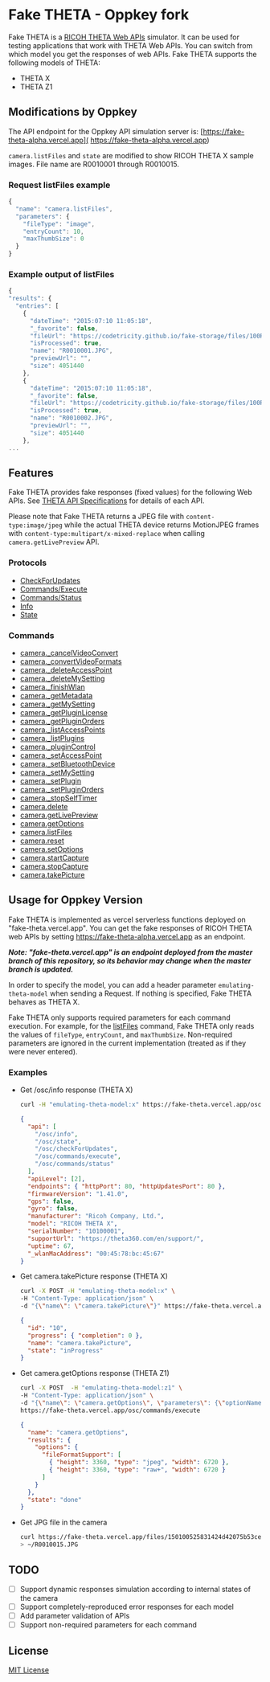 # Fake THETA - Oppkey fork

Fake THETA is a [RICOH THETA Web APIs](https://github.com/ricohapi/theta-api-specs) simulator.
It can be used for testing applications that work with THETA Web APIs.
You can switch from which model you get the responses of web APIs.
Fake THETA supports the following models of THETA:

- THETA X
- THETA Z1

## Modifications by Oppkey

The API endpoint for the Oppkey API simulation server is: [https://fake-theta-alpha.vercel.app]( https://fake-theta-alpha.vercel.app)

`camera.listFiles` and `state` are modified to show RICOH THETA X sample images. File name are R0010001 through R0010015.

### Request listFiles example

```javascript
{
  "name": "camera.listFiles", 
  "parameters": {
    "fileType": "image",
    "entryCount": 10,
    "maxThumbSize": 0
  }
}
```

### Example output of listFiles

```javascript
{
"results": {
  "entries": [
    {
      "dateTime": "2015:07:10 11:05:18",
      "_favorite": false,
      "fileUrl": "https://codetricity.github.io/fake-storage/files/100RICOH/R0010001.JPG",
      "isProcessed": true,
      "name": "R0010001.JPG",
      "previewUrl": "",
      "size": 4051440
    },
    {
      "dateTime": "2015:07:10 11:05:18",
      "_favorite": false,
      "fileUrl": "https://codetricity.github.io/fake-storage/files/100RICOH/R0010002.JPG",
      "isProcessed": true,
      "name": "R0010002.JPG",
      "previewUrl": "",
      "size": 4051440
    },
...
```

## Features

Fake THETA provides fake responses (fixed values) for the following Web APIs.
See [THETA API Specifications](https://github.com/ricohapi/theta-api-specs) for details of each API.

Please note that Fake THETA returns a JPEG file with `content-type:image/jpeg` while the actual THETA device returns MotionJPEG frames with `content-type:multipart/x-mixed-replace` when calling `camera.getLivePreview` API.

### Protocols

- [CheckForUpdates](https://github.com/ricohapi/theta-api-specs/blob/main/theta-web-api-v2.1/protocols/check_for_updates.md)
- [Commands/Execute](https://github.com/ricohapi/theta-api-specs/blob/main/theta-web-api-v2.1/protocols/commands_execute.md)
- [Commands/Status](https://github.com/ricohapi/theta-api-specs/blob/main/theta-web-api-v2.1/protocols/commands_status.md)
- [Info](https://github.com/ricohapi/theta-api-specs/blob/main/theta-web-api-v2.1/protocols/info.md)
- [State](https://github.com/ricohapi/theta-api-specs/blob/main/theta-web-api-v2.1/protocols/state.md)

### Commands

- [camera.\_cancelVideoConvert](https://github.com/ricohapi/theta-api-specs/blob/main/theta-web-api-v2.1/commands/camera._cancel_video_convert.md)
- [camera.\_convertVideoFormats](https://github.com/ricohapi/theta-api-specs/blob/main/theta-web-api-v2.1/commands/camera._convert_video_formats.md)
- [camera.\_deleteAccessPoint](https://github.com/ricohapi/theta-api-specs/blob/main/theta-web-api-v2.1/commands/camera._delete_access_point.md)
- [camera.\_deleteMySetting](https://github.com/ricohapi/theta-api-specs/blob/main/theta-web-api-v2.1/commands/camera._delete_mysetting.md)
- [camera.\_finishWlan](https://github.com/ricohapi/theta-api-specs/blob/main/theta-web-api-v2.1/commands/camera._finish_wlan.md)
- [camera.\_getMetadata](https://github.com/ricohapi/theta-api-specs/blob/main/theta-web-api-v2.1/commands/camera._get_metadata.md)
- [camera.\_getMySetting](https://github.com/ricohapi/theta-api-specs/blob/main/theta-web-api-v2.1/commands/camera._get_my_setting.md)
- [camera.\_getPluginLicense](https://github.com/ricohapi/theta-api-specs/blob/main/theta-web-api-v2.1/commands/camera._get_plugin_license.md)
- [camera.\_getPluginOrders](https://github.com/ricohapi/theta-api-specs/blob/main/theta-web-api-v2.1/commands/camera._get_plugin_orders.md)
- [camera.\_listAccessPoints](https://github.com/ricohapi/theta-api-specs/blob/main/theta-web-api-v2.1/commands/camera._list_access_points.md)
- [camera.\_listPlugins](https://github.com/ricohapi/theta-api-specs/blob/main/theta-web-api-v2.1/commands/camera._list_plugins.md)
- [camera.\_pluginControl](https://github.com/ricohapi/theta-api-specs/blob/main/theta-web-api-v2.1/commands/camera._plugin_control.md)
- [camera.\_setAccessPoint](https://github.com/ricohapi/theta-api-specs/blob/main/theta-web-api-v2.1/commands/camera._set_access_point.md)
- [camera.\_setBluetoothDevice](https://github.com/ricohapi/theta-api-specs/blob/main/theta-web-api-v2.1/commands/camera._set_bluetooth_device.md)
- [camera.\_setMySetting](https://github.com/ricohapi/theta-api-specs/blob/main/theta-web-api-v2.1/commands/camera._set_my_setting.md)
- [camera.\_setPlugin](https://github.com/ricohapi/theta-api-specs/blob/main/theta-web-api-v2.1/commands/camera._set_plugin.md)
- [camera.\_setPluginOrders](https://github.com/ricohapi/theta-api-specs/blob/main/theta-web-api-v2.1/commands/camera._set_plugin_orders.md)
- [camera.\_stopSelfTimer](https://github.com/ricohapi/theta-api-specs/blob/main/theta-web-api-v2.1/commands/camera._stop_self_timer.md)
- [camera.delete](https://github.com/ricohapi/theta-api-specs/blob/main/theta-web-api-v2.1/commands/camera.delete.md)
- [camera.getLivePreview](https://github.com/ricohapi/theta-api-specs/blob/main/theta-web-api-v2.1/commands/camera.get_live_preview.md)
- [camera.getOptions](https://github.com/ricohapi/theta-api-specs/blob/main/theta-web-api-v2.1/commands/camera.get_options.md)
- [camera.listFiles](https://github.com/ricohapi/theta-api-specs/blob/main/theta-web-api-v2.1/commands/camera.list_files.md)
- [camera.reset](https://github.com/ricohapi/theta-api-specs/blob/main/theta-web-api-v2.1/commands/camera.reset.md)
- [camera.setOptions](https://github.com/ricohapi/theta-api-specs/blob/main/theta-web-api-v2.1/commands/camera.set_options.md)
- [camera.startCapture](https://github.com/ricohapi/theta-api-specs/blob/main/theta-web-api-v2.1/commands/camera.start_capture.md)
- [camera.stopCapture](https://github.com/ricohapi/theta-api-specs/blob/main/theta-web-api-v2.1/commands/camera.stop_capture.md)
- [camera.takePicture](https://github.com/ricohapi/theta-api-specs/blob/main/theta-web-api-v2.1/commands/camera.take_picture.md)

## Usage for Oppkey Version

Fake THETA is implemented as vercel serverless functions deployed on "fake-theta.vercel.app".
You can get the fake responses of RICOH THETA web APIs by setting https://fake-theta-alpha.vercel.app
as an endpoint.

***Note: "fake-theta.vercel.app" is an endpoint deployed from the master branch of this repository, so its behavior may change when the master branch is updated.***

In order to specify the model, you can add a header parameter `emulating-theta-model` when sending a Request. If nothing is specified, Fake THETA behaves as THETA X.

Fake THETA only supports required parameters for each command execution. For example, for the [listFiles](https://github.com/ricohapi/theta-api-specs/blob/main/theta-web-api-v2.1/commands/camera.list_files.md) command, Fake THETA only reads the values of `fileType`, `entryCount`, and `maxThumbSize`.
Non-required parameters are ignored in the current implementation (treated as if they were never entered).

### Examples

- Get /osc/info response (THETA X)

  ```bash
  curl -H "emulating-theta-model:x" https://fake-theta.vercel.app/osc/info
  ```

  ```json
  {
    "api": [
      "/osc/info",
      "/osc/state",
      "/osc/checkForUpdates",
      "/osc/commands/execute",
      "/osc/commands/status"
    ],
    "apiLevel": [2],
    "endpoints": { "httpPort": 80, "httpUpdatesPort": 80 },
    "firmwareVersion": "1.41.0",
    "gps": false,
    "gyro": false,
    "manufacturer": "Ricoh Company, Ltd.",
    "model": "RICOH THETA X",
    "serialNumber": "10100001",
    "supportUrl": "https://theta360.com/en/support/",
    "uptime": 67,
    "_wlanMacAddress": "00:45:78:bc:45:67"
  }
  ```

- Get camera.takePicture response (THETA X)

  ```bash
  curl -X POST -H "emulating-theta-model:x" \
  -H "Content-Type: application/json" \
  -d "{\"name\": \"camera.takePicture\"}" https://fake-theta.vercel.app/osc/commands/execute
  ```

  ```json
  {
    "id": "10",
    "progress": { "completion": 0 },
    "name": "camera.takePicture",
    "state": "inProgress"
  }
  ```

- Get camera.getOptions response (THETA Z1)

  ```bash
  curl -X POST  -H "emulating-theta-model:z1" \
  -H "Content-Type: application/json" \
  -d "{\"name\": \"camera.getOptions\", \"parameters\": {\"optionNames\": [\"fileFormatSupport\"]}}" \
  https://fake-theta.vercel.app/osc/commands/execute
  ```

  ```json
  {
    "name": "camera.getOptions",
    "results": {
      "options": {
        "fileFormatSupport": [
          { "height": 3360, "type": "jpeg", "width": 6720 },
          { "height": 3360, "type": "raw+", "width": 6720 }
        ]
      }
    },
    "state": "done"
  }
  ```

- Get JPG file in the camera

  ```bash
  curl https://fake-theta.vercel.app/files/150100525831424d42075b53ce68c300/100RICOH/R0010015.JPG \
  > ~/R0010015.JPG
  ```

## TODO

- [ ] Support dynamic responses simulation according to internal states of the camera
- [ ] Support completely-reproduced error responses for each model
- [ ] Add parameter validation of APIs
- [ ] Support non-required parameters for each command

## License

[MIT License](LICENSE)
